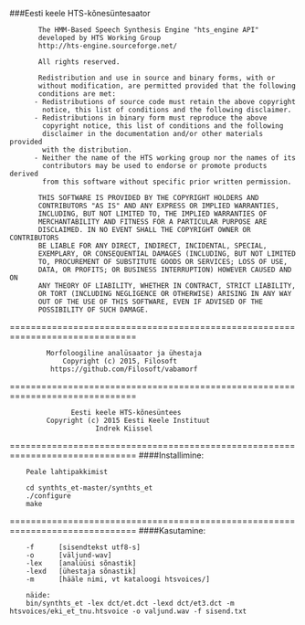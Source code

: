 ###Eesti keele HTS-kõnesüntesaator

           The HMM-Based Speech Synthesis Engine "hts_engine API"  
           developed by HTS Working Group                          
           http://hts-engine.sourceforge.net/                      

           All rights reserved.

           Redistribution and use in source and binary forms, with or
           without modification, are permitted provided that the following
           conditions are met:
          - Redistributions of source code must retain the above copyright
            notice, this list of conditions and the following disclaimer.
          - Redistributions in binary form must reproduce the above
            copyright notice, this list of conditions and the following
            disclaimer in the documentation and/or other materials provided
            with the distribution.
          - Neither the name of the HTS working group nor the names of its
            contributors may be used to endorse or promote products derived
            from this software without specific prior written permission.

           THIS SOFTWARE IS PROVIDED BY THE COPYRIGHT HOLDERS AND
           CONTRIBUTORS "AS IS" AND ANY EXPRESS OR IMPLIED WARRANTIES,
           INCLUDING, BUT NOT LIMITED TO, THE IMPLIED WARRANTIES OF
           MERCHANTABILITY AND FITNESS FOR A PARTICULAR PURPOSE ARE
           DISCLAIMED. IN NO EVENT SHALL THE COPYRIGHT OWNER OR CONTRIBUTORS
           BE LIABLE FOR ANY DIRECT, INDIRECT, INCIDENTAL, SPECIAL,
           EXEMPLARY, OR CONSEQUENTIAL DAMAGES (INCLUDING, BUT NOT LIMITED
           TO, PROCUREMENT OF SUBSTITUTE GOODS OR SERVICES; LOSS OF USE,
           DATA, OR PROFITS; OR BUSINESS INTERRUPTION) HOWEVER CAUSED AND ON
           ANY THEORY OF LIABILITY, WHETHER IN CONTRACT, STRICT LIABILITY,
           OR TORT (INCLUDING NEGLIGENCE OR OTHERWISE) ARISING IN ANY WAY
           OUT OF THE USE OF THIS SOFTWARE, EVEN IF ADVISED OF THE
           POSSIBILITY OF SUCH DAMAGE.


==============================================================================

             Morfoloogiline analüsaator ja ühestaja                
                 Copyright (c) 2015, Filosoft                      
              https://github.com/Filosoft/vabamorf                 


==============================================================================

                   Eesti keele HTS-kõnesüntees                     
             Copyright (c) 2015 Eesti Keele Instituut              
                         Indrek Kiissel                            

==============================================================================
####Installimine:<br>

		Peale lahtipakkimist

        cd synthts_et-master/synthts_et
        ./configure
        make


==============================================================================
####Kasutamine:<br>

		-f 		[sisendtekst utf8-s] 
		-o 		[väljund-wav] 
		-lex 	[analüüsi sõnastik] 
		-lexd	[ühestaja sõnastik] 
		-m 		[hääle nimi, vt kataloogi htsvoices/]
		
		näide:
		bin/synthts_et -lex dct/et.dct -lexd dct/et3.dct -m htsvoices/eki_et_tnu.htsvoice -o valjund.wav -f sisend.txt

